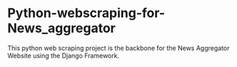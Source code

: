 # Python-webscraping-for-News_aggregator
This python web scraping project is the backbone for the News Aggregator Website using the Django Framework.
